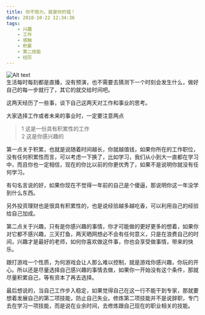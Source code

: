 ```yaml
---
title: 你不努力，就是你的错！
date: 2018-10-22 12:34:36
tags:
	- 兴趣
	- 工作
	- 感触
	- 积累
	- 第二技能
	- 经历
--- 
```

![Alt text](/images/work_summary.jpg)  
生活每时每刻都是直播，没有预演，也不需要去猜测下一个时刻会发生什么，做好自己的每一步就行了，其它的就交给时间吧。

这两天经历了一些事，谈下自己这两天对工作和事业的思考。

大家选择工作或者未来的事业时，一定要注意两点

>1 这是一份具有积累性的工作  
>2 这是你感兴趣的
<!-- more -->
第一点关于积累，也就是说随着时间越长，你就越值钱，如果你所在的工作职位，没有任何积累性而言，可以考虑一下换了，比如学习，我们从小到大一直都在学习中，而且你也一定相信，现在的你比以前的你更优秀了，如果不是说明你就没有任何学习。

有句名言说的好，如果你现在不觉得一年前的自己是个傻逼，那说明你这一年没学到什么东西。

另外投资理财也是很具有积累性的，也是说经验越多越吃香，可以利用自己的经验给自己加成。

第二点关于兴趣，只有是你感兴趣的事情，你才可能做的更好更多的想着，如果你对它都不感兴趣，三天打鱼，两天晒网想必不会有任何意义，只是在浪费自己的时间，兴趣才是最好的老师，如何你喜欢做这件事，你也会享受做事情，带来的快乐。

跟打游戏一个性质，为何游戏会让人那么难以控制，就是游戏你感兴趣，你玩的开心。所以还是尽量选择自己感兴趣的事情去做，如果你一开始没有这个条件，那就尽量积累自己，等有资本了再去选择。

最后想说的，当自己工作步入稳定，如果觉得自己在这一行不能干到专家，那就要想着发展自己的第二项技能，防止自己失业。修炼第二项技能并不是说辞职，专门去在学习一项技能，而是说在业余时间，去修炼跟自己现在的职业相关的技能。
